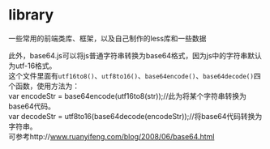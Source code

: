 # library
一些常用的前端类库、框架，以及自己制作的less库和一些数据


此外，base64.js可以将js普通字符串转换为base64格式，因为js中的字符串默认为utf-16格式。  
这个文件里面有`utf16to8()`、`utf8to16()`、`base64encode()`、`base64decode()`四个函数，使用方法为：  
        var encodeStr = base64encode(utf16to8(str));//此为将某个字符串转换为base64代码。  
        var decodeStr = utf8to16(base64decode(encodeStr));//将base64代码转换为字符串。  
可参考http://www.ruanyifeng.com/blog/2008/06/base64.html
